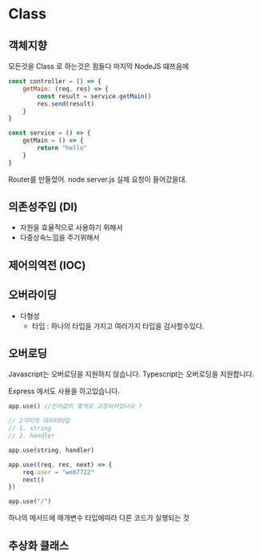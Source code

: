 # Class

## 객체지향

모든것을 Class 로 하는것은 힘들다
마지막 NodeJS 떄쯔음에

```js
const controller = () => {
    getMain: (req, res) => {
        const result = service.getMain()
        res.send(result)
    }
}

const service = () => {
    getMain = () => {
        return "hello"
    }
}
```

Router를 만들었어.
node server.js
실제 요청이 들어갔을대.

## 의존성주입 (DI)

-   자원을 효율적으로 사용하기 위해서
-   다중상속느낌을 주기위해서

## 제어의역전 (IOC)

## 오버라이딩

-   다형성
    -   타입 : 하나의 타입을 가지고 여러가지 타입을 검사할수있다.

## 오버로딩

Javascript는 오버로딩을 지원하지 않습니다.
Typescript는 오버로딩을 지원합니다.

Express 에서도 사용을 하고있습니다.

```js
app.use() //인자값이 몇개로 고정되어있나요 ?

// 2가지의 데이터타입
// 1. string
// 2. handler

app.use(string, handler)

app.use((req, res, next) => {
    req.user = "web7722"
    next()
})

app.use("/")
```

하나의 메서드에 매개변수 타입에따라 다른 코드가 실행되는 것

## 추상화 클래스

